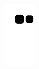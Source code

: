 ![Snake animation](https://github.com/karmugilen/karmugilen/blob/output/github-contribution-grid-snake.svg)
####
